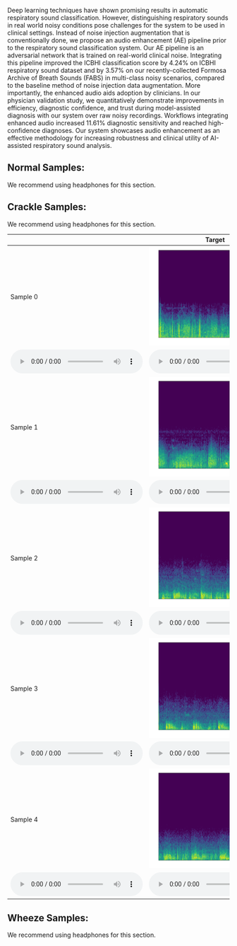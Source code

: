 Deep learning techniques have shown promising results in automatic respiratory sound classification. However, distinguishing respiratory sounds in real world noisy conditions pose challenges for the system to be used in clinical settings. Instead of noise injection augmentation that is conventionally done, we propose an audio enhancement (AE) pipeline prior to the respiratory sound classification system. Our AE pipeline is an adversarial network that is trained on real-world clinical noise.
Integrating this pipeline improved the ICBHI classification score by 4.24% on ICBHI respiratory sound dataset and by 3.57% on our recently-collected Formosa Archive of Breath Sounds (FABS) in multi-class noisy scenarios, compared to the baseline method of noise injection data augmentation. More importantly, the enhanced audio aids adoption by clinicians. In our physician validation study, we quantitatively demonstrate improvements in efficiency, diagnostic confidence, and trust during model-assisted diagnosis with our system over raw noisy recordings. Workflows integrating enhanced audio increased 11.61% diagnostic sensitivity and reached high-confidence diagnoses. Our system showcases audio enhancement as an effective methodology for increasing robustness and clinical utility of AI-assisted respiratory sound analysis. 

## Normal Samples: 

We recommend using headphones for this section.

<!-- | Target                                                                    |Noisy                                                                      |  MANNER  | CMGAN|
|---------------------------------------------------------------------------|---------------------------------------------------------------------------|----------|------|
| ![](samples/Crackle/C0_clean.png)                                         | ![](samples/Crackle/C0_noisy.png)                                         | ![](samples/Crackle/C0_MANNER.png)                                         |![](samples/Crackle/C0_CMGAN.png)                                         |
| <audio src="samples/Crackle/C0_clean.wav" controls="" preload=""></audio> | <audio src="samples/Crackle/C0_noisy.wav" controls="" preload=""></audio> |<audio src="samples/Crackle/C0_MANNER.wav" controls="" preload=""></audio>|<audio src="samples/Crackle/C0_CMGAN.wav" controls="" preload=""></audio>|
| ![](samples/Crackle/C1_clean.png)                                         | ![](samples/Crackle/C1_noisy.png)                                         | ![](samples/Crackle/C1_MANNER.png)                                         |![](samples/Crackle/C1_CMGAN.png)                                         |
| <audio src="samples/Crackle/C1_clean.wav" controls="" preload=""></audio> | <audio src="samples/Crackle/C1_noisy.wav" controls="" preload=""></audio> |<audio src="samples/Crackle/C1_MANNER.wav" controls="" preload=""></audio>|<audio src="samples/Crackle/C1_CMGAN.wav" controls="" preload=""></audio>|
| ![](samples/Crackle/C2_clean.png)                                         | ![](samples/Crackle/C2_noisy.png)                                         | ![](samples/Crackle/C2_MANNER.png)                                         |![](samples/Crackle/C2_CMGAN.png)                                         |
| <audio src="samples/Crackle/C2_clean.wav" controls="" preload=""></audio> | <audio src="samples/Crackle/C2_noisy.wav" controls="" preload=""></audio> |<audio src="samples/Crackle/C2_MANNER.wav" controls="" preload=""></audio>|<audio src="samples/Crackle/C2_CMGAN.wav" controls="" preload=""></audio>|
| ![](samples/Crackle/C3_clean.png)                                         | ![](samples/Crackle/C3_noisy.png)                                         | ![](samples/Crackle/C3_MANNER.png)                                         |![](samples/Crackle/C3_CMGAN.png)                                         |
| <audio src="samples/Crackle/C3_clean.wav" controls="" preload=""></audio> | <audio src="samples/Crackle/C3_noisy.wav" controls="" preload=""></audio> |<audio src="samples/Crackle/C3_MANNER.wav" controls="" preload=""></audio>|<audio src="samples/Crackle/C3_CMGAN.wav" controls="" preload=""></audio>|
| ![](samples/Crackle/C4_clean.png)                                         | ![](samples/Crackle/C4_noisy.png)                                         | ![](samples/Crackle/C4_MANNER.png)                                         |![](samples/Crackle/C4_CMGAN.png)                                         |
| <audio src="samples/Crackle/C4_clean.wav" controls="" preload=""></audio> | <audio src="samples/Crackle/C4_noisy.wav" controls="" preload=""></audio> |<audio src="samples/Crackle/C4_MANNER.wav" controls="" preload=""></audio>|<audio src="samples/Crackle/C4_CMGAN.wav" controls="" preload=""></audio>| -->


## Crackle Samples:

We recommend using headphones for this section.

|          | Target                                                                    |Noisy                                                                      |  MANNER  | CMGAN|
|----------|---------------------------------------------------------------------------|---------------------------------------------------------------------------|----------|------|
| Sample 0 | ![](samples/Crackle/C0_clean.png)                                         | ![](samples/Crackle/C0_noisy.png)                                         | ![](samples/Crackle/C0_MANNER.png)                                         |![](samples/Crackle/C0_CMGAN.png)                                         |
| <audio src="samples/Crackle/C0_clean.wav" controls="" preload=""></audio> | <audio src="samples/Crackle/C0_noisy.wav" controls="" preload=""></audio> |<audio src="samples/Crackle/C0_MANNER.wav" controls="" preload=""></audio>|<audio src="samples/Crackle/C0_CMGAN.wav" controls="" preload=""></audio>|
| Sample 1 | ![](samples/Crackle/C1_clean.png)                                         | ![](samples/Crackle/C1_noisy.png)                                         | ![](samples/Crackle/C1_MANNER.png)                                         |![](samples/Crackle/C1_CMGAN.png)                                         |
| <audio src="samples/Crackle/C1_clean.wav" controls="" preload=""></audio> | <audio src="samples/Crackle/C1_noisy.wav" controls="" preload=""></audio> |<audio src="samples/Crackle/C1_MANNER.wav" controls="" preload=""></audio>|<audio src="samples/Crackle/C1_CMGAN.wav" controls="" preload=""></audio>|
| Sample 2 | ![](samples/Crackle/C2_clean.png)                                         | ![](samples/Crackle/C2_noisy.png)                                         | ![](samples/Crackle/C2_MANNER.png)                                         |![](samples/Crackle/C2_CMGAN.png)                                         |
| <audio src="samples/Crackle/C2_clean.wav" controls="" preload=""></audio> | <audio src="samples/Crackle/C2_noisy.wav" controls="" preload=""></audio> |<audio src="samples/Crackle/C2_MANNER.wav" controls="" preload=""></audio>|<audio src="samples/Crackle/C2_CMGAN.wav" controls="" preload=""></audio>|
| Sample 3 | ![](samples/Crackle/C3_clean.png)                                         | ![](samples/Crackle/C3_noisy.png)                                         | ![](samples/Crackle/C3_MANNER.png)                                         |![](samples/Crackle/C3_CMGAN.png)                                         |
| <audio src="samples/Crackle/C3_clean.wav" controls="" preload=""></audio> | <audio src="samples/Crackle/C3_noisy.wav" controls="" preload=""></audio> |<audio src="samples/Crackle/C3_MANNER.wav" controls="" preload=""></audio>|<audio src="samples/Crackle/C3_CMGAN.wav" controls="" preload=""></audio>|
| Sample 4 | ![](samples/Crackle/C4_clean.png)                                         | ![](samples/Crackle/C4_noisy.png)                                         | ![](samples/Crackle/C4_MANNER.png)                                         |![](samples/Crackle/C4_CMGAN.png)                                         |
| <audio src="samples/Crackle/C4_clean.wav" controls="" preload=""></audio> | <audio src="samples/Crackle/C4_noisy.wav" controls="" preload=""></audio> |<audio src="samples/Crackle/C4_MANNER.wav" controls="" preload=""></audio>|<audio src="samples/Crackle/C4_CMGAN.wav" controls="" preload=""></audio>|


## Wheeze Samples: 

We recommend using headphones for this section.

<!-- | Target                                                                    |Noisy                                                                      |  MANNER  | CMGAN|
|---------------------------------------------------------------------------|---------------------------------------------------------------------------|----------|------|
| ![](samples/Crackle/C0_clean.png)                                         | ![](samples/Crackle/C0_noisy.png)                                         | ![](samples/Crackle/C0_MANNER.png)                                         |![](samples/Crackle/C0_CMGAN.png)                                         |
| <audio src="samples/Crackle/C0_clean.wav" controls="" preload=""></audio> | <audio src="samples/Crackle/C0_noisy.wav" controls="" preload=""></audio> |<audio src="samples/Crackle/C0_MANNER.wav" controls="" preload=""></audio>|<audio src="samples/Crackle/C0_CMGAN.wav" controls="" preload=""></audio>|
| ![](samples/Crackle/C1_clean.png)                                         | ![](samples/Crackle/C1_noisy.png)                                         | ![](samples/Crackle/C1_MANNER.png)                                         |![](samples/Crackle/C1_CMGAN.png)                                         |
| <audio src="samples/Crackle/C1_clean.wav" controls="" preload=""></audio> | <audio src="samples/Crackle/C1_noisy.wav" controls="" preload=""></audio> |<audio src="samples/Crackle/C1_MANNER.wav" controls="" preload=""></audio>|<audio src="samples/Crackle/C1_CMGAN.wav" controls="" preload=""></audio>|
| ![](samples/Crackle/C2_clean.png)                                         | ![](samples/Crackle/C2_noisy.png)                                         | ![](samples/Crackle/C2_MANNER.png)                                         |![](samples/Crackle/C2_CMGAN.png)                                         |
| <audio src="samples/Crackle/C2_clean.wav" controls="" preload=""></audio> | <audio src="samples/Crackle/C2_noisy.wav" controls="" preload=""></audio> |<audio src="samples/Crackle/C2_MANNER.wav" controls="" preload=""></audio>|<audio src="samples/Crackle/C2_CMGAN.wav" controls="" preload=""></audio>|
| ![](samples/Crackle/C3_clean.png)                                         | ![](samples/Crackle/C3_noisy.png)                                         | ![](samples/Crackle/C3_MANNER.png)                                         |![](samples/Crackle/C3_CMGAN.png)                                         |
| <audio src="samples/Crackle/C3_clean.wav" controls="" preload=""></audio> | <audio src="samples/Crackle/C3_noisy.wav" controls="" preload=""></audio> |<audio src="samples/Crackle/C3_MANNER.wav" controls="" preload=""></audio>|<audio src="samples/Crackle/C3_CMGAN.wav" controls="" preload=""></audio>|
| ![](samples/Crackle/C4_clean.png)                                         | ![](samples/Crackle/C4_noisy.png)                                         | ![](samples/Crackle/C4_MANNER.png)                                         |![](samples/Crackle/C4_CMGAN.png)                                         |
| <audio src="samples/Crackle/C4_clean.wav" controls="" preload=""></audio> | <audio src="samples/Crackle/C4_noisy.wav" controls="" preload=""></audio> |<audio src="samples/Crackle/C4_MANNER.wav" controls="" preload=""></audio>|<audio src="samples/Crackle/C4_CMGAN.wav" controls="" preload=""></audio>|                                | ![](samples/x2-nuwave2+/p361_002_mic1.png)                                         |         |      | -->